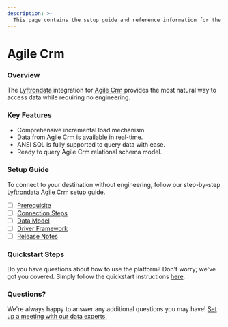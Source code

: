 ```yaml
---
description: >-
  This page contains the setup guide and reference information for the Agile Crm source connector.
---
```


# Agile Crm

### Overview

The [Lyftrondata](https://www.lyftrondata.com/) integration for [Agile Crm](https://www.lyftrondata.com/integration/agile-crm/)[ ](https://www.lyftrondata.com/integration/agile-crm/)provides the most natural way to access data while requiring no engineering.

### Key Features

* Comprehensive incremental load mechanism.
* Data from Agile Crm is available in real-time.&#x20;
* ANSI SQL is fully supported to query data with ease.
* Ready to query Agile Crm relational schema model.

### Setup Guide

To connect to your destination without engineering, follow our step-by-step [Lyftrondata](https://www.lyftrondata.com/)  [Agile Crm](https://www.lyftrondata.com/integration/agile-crm/) setup guide.

* [ ] [Prerequisite](../../sales-analytics/agile-crm/prerequisite.md)
* [ ] [Connection Steps](../../sales-analytics/agile-crm/connection-steps.md)
* [ ] [Data Model](../../sales-analytics/agile-crm/data-model/)
* [ ] [Driver Framework](../../sales-analytics/agile-crm/driver-framework/)
* [ ] [Release Notes](../../sales-analytics/agile-crm/release-notes.md)

### Quickstart Steps

Do you have questions about how to use the platform? Don't worry; we've got you covered. Simply follow the quickstart instructions [here](../../../quickstart-steps.md).

### Questions? <a href="#questions" id="questions"></a>

We're always happy to answer any additional questions you may have! [Set up a meeting with our data experts.](https://www.lyftrondata.com/book-a-meeting/)

